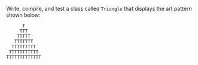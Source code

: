 Write, compile, and test a class called `Triangle` that displays the art pattern shown below:

```
      T
     TTT
    TTTTT
   TTTTTTT
  TTTTTTTTT
 TTTTTTTTTTT
TTTTTTTTTTTTT
```
